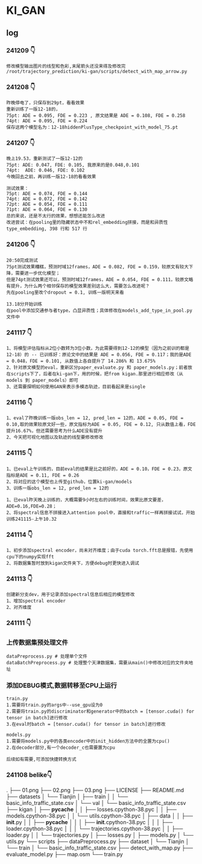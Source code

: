 # KI_GAN

## log 
### 241209 👇
```
修改模型输出图片的线型和色彩,末尾箭头还没来得及修改完
/root/trajectory_prediction/ki-gan/scripts/detect_with_map_arrow.py
```

### 241208 👇
```
昨晚停电了，只保存到29pt，看看效果
重新训练了一版12-18的，
75pt: ADE = 0.095, FDE = 0.223 , 原文结果是 ADE = 0.108, FDE = 0.258
74pt: ADE = 0.095, FDE = 0.224
保存这两个模型名为：12-18hiddenPlusType_checkpoint_with_model_75.pt

```

### 241207 👇
```
晚上19.53，重新测试了一版12-12的
75pt: ADE: 0.047, FDE: 0.105, 我原来的是0.048,0.101
74pt:  ADE: 0.046, FDE: 0.102
今晚回去之前，再训练一版12-18的看看效果
```


```
测试效果：
75pt: ADE = 0.074, FDE = 0.144 
74pt: ADE = 0.072, FDE = 0.142
72pt: ADE = 0.054, FDE = 0.111
71pt: ADE = 0.064, FDE = 0.130
总的来说，还是不太行的效果，想想还能怎么改进
改进尝试：在pooling里的隐藏状态中不和rel_embedding拼接，而是和异质性type_embedding, 398 行和 517 行
```

### 241206 👇
```
20:50完成测试
75pt测试效果糟糕，预测时域12frames，ADE = 0.082, FDE = 0.159，较原文有较大下降，需要进一步优化模型；
但是74pt测试效果还可以，预测时域12frames，ADE = 0.054, FDE = 0.111，较原文略有提升，为什么两个相邻保存的模型效果差别这么大，需要怎么改进呢？
先在pooling里改个dropout = 0.1, 训练一版明天来看
```

```
13.18分开始训练
在pool中添加交通参与者type，凸显异质性；具体修改在models_add_type_in_pool.py文件中
```

### 241117 👇
``` 
1、将模型评估指标从2位小数转为3位小数，为此需要得到12-12的模型（因为之前训的都是12-18）的 -- 已训练好：原论文中的结果是 ADE = 0.056, FDE = 0.117；我的是ADE = 0.048，FDE = 0.101, 从数值上各自提升了 14.286% 和 13.675%
2、针对原文模型的eval，重新区分paper_evaluate.py 和 paper_models.py；前者放在scripts下了，后者在ki-gan下，用的时候，把from kigan.那里进行相应修改（从models 到 paper_models）即可
3、还需要探明如何使用GAN来表示多模态轨迹，目前看起来是single
```

### 241116 👇
```
1、eval了昨晚训练一版obs_len = 12, pred_len = 12的，ADE = 0.05, FDE = 0.10,取的效果较原文好一些，原文指标为ADE = 0.05, FDE = 0.12, 只从数值上看，FDE 提升16.67%，但还需要思考为什么ADE没有提升
2、今天把可视化地图以及轨迹的线型要修改修改
```

### 241115 👇
```
1、已eval上午训练的，目前eval的结果是比之前好的，ADE = 0.10，FDE = 0.23，原文指标是ADE = 0.11, FDE = 0.26
2、将对应的这个模型也上传至github，位置ki-gan/models
3、训练一版obs_len = 12, pred_len = 12的
```

```
1、已eval昨天晚上训练的，大概需要9小时左右的训练时间，效果比原文要差，ADE=0.16,FDE=0.28；
2、将spectral信息不拼接进入attention pool中，直接和traffic一样再拼接试试，开始训练241115-上午10.32
```

### 241114 👇
```
1、初步添加spectral encoder，尚未对齐维度；由于cuda torch.fft总是报错，先使用cpu下的numpy实现fft
2、将数据集暂时放到kigan文件夹下，方便debug时更快进入调试
```

### 241113 👇
```
创建新分支dev，用于记录添加spectral信息后相应的模型修改
1、增加spectral encoder
2、对齐维度
```

### 241111 👇
### 上传数据集预处理文件
```
dataPreprocess.py # 处理单个文件
dataBatchPreprocess.py # 处理整个天津数据集，需要从main()中修改对应的文件夹地址
```
### 添加DEBUG模式,数据转移至CPU上运行
```
train.py
1.需要将train.py的args中--use_gpu设为0
2.需要将train.py的discriminator和generator中的batch = [tensor.cuda() for tensor in batch]进行修改
3.在eval时batch = [tensor.cuda() for tensor in batch]进行修改

models.py
1.需要将models.py中的各类encoder中的init_hidden方法中的全置为cpu()
2.在decoder部分,有一个decoder_c也需要置为cpu

后续如有需要,可添加快捷转换方式
```

### 241108 belike👇
.
├── 01.png
├── 02.png
├── 03.png
├── LICENSE
├── README.md
├── datasets
│   └── Tianjin
│       ├── train
│       │   └── basic_info_traffic_state.csv
│       └── val
│           └── basic_info_traffic_state.csv
├── kigan
│   ├── __pycache__
│   │   ├── losses.cpython-38.pyc
│   │   ├── models.cpython-38.pyc
│   │   └── utils.cpython-38.pyc
│   ├── data
│   │   ├── __init__.py
│   │   ├── __pycache__
│   │   │   ├── __init__.cpython-38.pyc
│   │   │   ├── loader.cpython-38.pyc
│   │   │   └── trajectories.cpython-38.pyc
│   │   ├── loader.py
│   │   └── trajectories.py
│   ├── losses.py
│   ├── models.py
│   └── utils.py
└── scripts
    ├── dataPreprocess.py
    ├── dataset
    │   └── Tianjin
    │       └── train
    │           └── basic_info_traffic_state.csv
    ├── detect_with_map.py
    ├── evaluate_model.py
    ├── map.osm
    └── train.py
